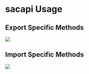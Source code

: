 # sacapi Usage

## Export Specific Methods

![][image-1]




## Import Specific Methods

![][image-2]




[image-1]:	https://raw.githubusercontent.com/SAP-samples/analytics-cloud-export-api-wrapper/master/docs/images/sacapi_export.png
[image-2]:	https://raw.githubusercontent.com/SAP-samples/analytics-cloud-export-api-wrapper/master/docs/images/sacapi_import.png
